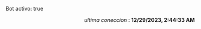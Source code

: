 <p>Bot activo: true</p>
<p align="right"><i>ultima coneccion</i> : <b>12/29/2023, 2:44:33 AM</b></p>

